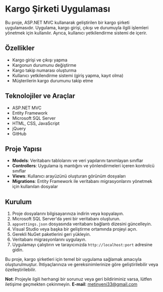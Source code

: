# Kargo Şirketi Uygulaması

Bu proje, ASP.NET MVC kullanarak geliştirilen bir kargo şirketi uygulamasıdır. Uygulama, kargo girişi, çıkışı ve durumuyla ilgili işlemleri yönetmek için kullanılır. Ayrıca, kullanıcı yetkilendirme sistemi de içerir.

## Özellikler

- Kargo girişi ve çıkışı yapma
- Kargonun durumunu değiştirme
- Kargo takip numarası oluşturma
- Kullanıcı yetkilendirme sistemi (giriş yapma, kayıt olma)
- Müşterilerin kargo durumunu takip etme

## Teknolojiler ve Araçlar

- ASP.NET MVC
- Entity Framework
- Microsoft SQL Server
- HTML, CSS, JavaScript
- jQuery
- GitHub

## Proje Yapısı

- **Models**: Veritabanı tablolarını ve veri yapılarını tanımlayan sınıflar
- **Controllers**: Uygulama iş mantığını ve yönlendirmeleri içeren kontrolcü sınıflar
- **Views**: Kullanıcı arayüzünü oluşturan görünüm dosyaları
- **Migrations**: Entity Framework ile veritabanı migrasyonlarını yönetmek için kullanılan dosyalar

## Kurulum

1. Proje dosyalarını bilgisayarınıza indirin veya kopyalayın.
2. Microsoft SQL Server'da yeni bir veritabanı oluşturun.
3. `appsettings.json` dosyasında veritabanı bağlantı dizesini güncelleyin.
4. Visual Studio veya başka bir geliştirme ortamında projeyi açın.
5. Gerekli NuGet paketlerini geri yükleyin.
6. Veritabanı migrasyonlarını uygulayın.
7. Uygulamayı çalıştırın ve tarayıcınızda `http://localhost:port` adresine gidin.

Bu proje, kargo şirketleri için temel bir uygulama sağlamak amacıyla oluşturulmuştur. İhtiyaçlarınıza ve gereksinimlerinize göre geliştirilebilir veya özelleştirilebilir.

**Not**: Projeyle ilgili herhangi bir sorunuz veya geri bildiriminiz varsa, lütfen iletişime geçmekten çekinmeyin.
**E-mail**: metinyeni33@gmail.com
